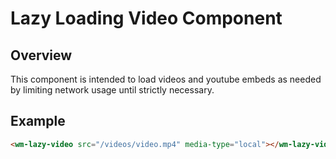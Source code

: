# Lazy Loading Video Component

## Overview

This component is intended to load videos and youtube embeds as needed by limiting network usage until strictly necessary.

## Example

```html
<wm-lazy-video src="/videos/video.mp4" media-type="local"></wm-lazy-video>
```
